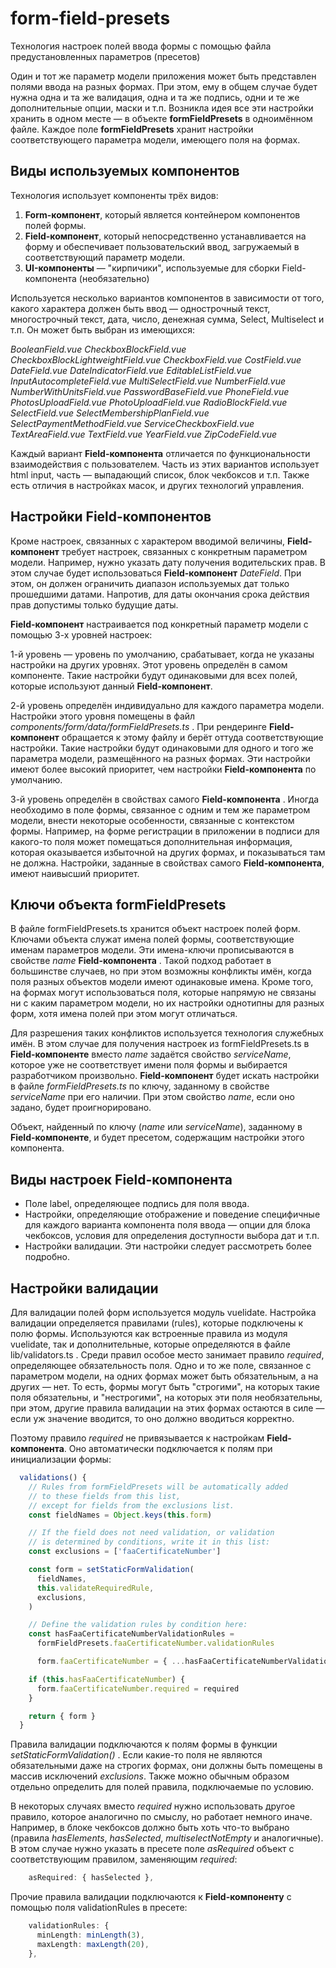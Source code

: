 # form-field-presets

Технология настроек полей ввода формы с помощью файла предустановленных параметров (пресетов)

Один и тот же параметр модели приложения может быть представлен полями ввода на разных формах. При этом, ему в общем случае будет нужна одна и та же валидация, одна и та же подпись, одни и те же дополнительные опции, маски и т.п. Возникла идея все эти настройки хранить в одном месте — в объекте **formFieldPresets** в одноимённом файле. Каждое поле **formFieldPresets** хранит настройки соответствующего параметра модели, имеющего поля на формах.

## Виды используемых компонентов

Технология использует компоненты трёх видов:

1. **Form-компонент**, который является контейнером компонентов полей формы.
2. **Field-компонент**, который непосредственно устанавливается на форму и обеспечивает пользовательский ввод, загружаемый в соответствующий параметр модели.
3. **UI-компоненты** — "кирпичики", используемые для сборки Field-компонента (необязательно)

Используется несколько вариантов компонентов в зависимости от того, какого характера должен быть ввод — однострочный текст, многострочный текст, дата, число, денежная сумма, Select, Multiselect и т.п. Он может быть выбран из имеющихся:

*BooleanField.vue*
*CheckboxBlockField.vue*
*CheckboxBlockLightweightField.vue*
*CheckboxField.vue*
*CostField.vue*
*DateField.vue*
*DateIndicatorField.vue*
*EditableListField.vue*
*InputAutocompleteField.vue*
*MultiSelectField.vue*
*NumberField.vue*
*NumberWithUnitsField.vue*
*PasswordBaseField.vue*
*PhoneField.vue*
*PhotosUploadField.vue*
*PhotoUploadField.vue*
*RadioBlockField.vue*
*SelectField.vue*
*SelectMembershipPlanField.vue*
*SelectPaymentMethodField.vue*
*ServiceCheckboxField.vue*
*TextAreaField.vue*
*TextField.vue*
*YearField.vue*
*ZipCodeField.vue*

Каждый вариант **Field-компонента** отличается по функциональности взаимодействия с пользователем. Часть из этих вариантов использует html input, часть — выпадающий список, блок чекбоксов и т.п. Также есть отличия в настройках масок, и других технологий управления.

## Настройки Field-компонентов

Кроме настроек, связанных с характером вводимой величины, **Field-компонент** требует настроек, связанных с конкретным параметром модели. Например, нужно указать дату получения водительских прав. В этом случае будет использоваться **Field-компонент** *DateField*. При этом, он должен ограничить диапазон используемых дат только прошедшими датами. Напротив, для даты окончания срока действия прав допустимы только будущие даты.

**Field-компонент** настраивается под конкретный параметр модели с помощью 3-х уровней настроек:

1-й уровень — уровень по умолчанию, срабатывает, когда не указаны настройки на других уровнях. Этот уровень определён в самом компоненте. Такие настройки будут одинаковыми для всех полей, которые используют данный **Field-компонент**.

2-й уровень определён индивидуально для каждого параметра модели. Настройки этого уровня помещены в файл *components/form/data/formFieldPresets.ts* . При рендеринге **Field-компонент** обращается к этому файлу и берёт оттуда соответствующие настройки. Такие настройки будут одинаковыми для одного и того же параметра модели, размещённого на разных формах. Эти настройки имеют более высокий приоритет, чем настройки **Field-компонента** по умолчанию.

3-й уровень определён в свойствах самого **Field-компонента** . Иногда необходимо в поле формы, связанное с одним и тем же параметром модели, внести некоторые особенности, связанные с контекстом формы. Например, на форме регистрации в приложении в подписи для какого-то поля может помещаться дополнительная информация, которая оказывается избыточной на других формах, и показываться там не должна. Настройки, заданные в свойствах самого **Field-компонента**, имеют наивысший приоритет.

## Ключи объекта formFieldPresets

В файле formFieldPresets.ts хранится объект настроек полей форм. Ключами объекта служат имена полей формы, соответствующие именам параметров модели. Эти имена-ключи прописываются в свойстве *name* **Field-компонента** . Такой подход работает в большинстве случаев, но при этом возможны конфликты имён, когда поля разных объектов модели имеют одинаковые имена. Кроме того, на формах могут использоваться поля, которые напрямую не связаны ни с каким параметром модели, но их настройки однотипны для разных форм, хотя имена полей при этом могут отличаться.

Для разрешения таких конфликтов используется технология служебных имён. В этом случае для получения настроек из formFieldPresets.ts в **Field-компоненте** вместо *name* задаётся свойство *serviceName*, которое уже не соответствует имени поля формы и выбирается разработчиком произвольно. **Field-компонент** будет искать настройки в файле *formFieldPresets.ts* по ключу, заданному в свойстве *serviceName* при его наличии. При этом свойство *name*, если оно задано, будет проигнорировано.

Объект, найденный по ключу (*name* или *serviceName*), заданному в **Field-компоненте**, и будет пресетом, содержащим настройки этого компонента.

## Виды настроек Field-компонента

- Поле label, определяющее подпись для поля ввода.
- Настройки, определяющие отображение и поведение специфичные для каждого варианта компонента поля ввода — опции для блока чекбоксов, условия для определения доступности выбора дат и т.п.
- Настройки валидации. Эти настройки следует рассмотреть более подробно.

## Настройки валидации

Для валидации полей форм используется модуль vuelidate. Настройка валидации определяется правилами (rules), которые подключены к полю формы. Используются как встроенные правила из модуля vuelidate, так и дополнительные, которые определяются в файле lib/validators.ts . Среди правил особое место занимает правило *required*, определяющее обязательность поля. Одно и то же поле, связанное с параметром модели, на одних формах может быть обязательным, а на других — нет. То есть, формы могут быть "строгими", на которых такие поля обязательны, и "нестрогими", на которых эти поля необязательны, при этом, другие правила валидации на этих формах остаются в силе — если уж значение вводится, то оно должно вводиться корректно.

Поэтому правило *required* не привязывается к настройкам **Field-компонента**. Оно автоматически подключается к полям при инициализации формы:

```typescript
  validations() {
    // Rules from formFieldPresets will be automatically added
    // to these fields from this list,
    // except for fields from the exclusions list.
    const fieldNames = Object.keys(this.form)

    // If the field does not need validation, or validation
    // is determined by conditions, write it in this list:
    const exclusions = ['faaCertificateNumber']

    const form = setStaticFormValidation(
      fieldNames,
      this.validateRequiredRule,
      exclusions,
    )

    // Define the validation rules by condition here:
    const hasFaaCertificateNumberValidationRules =
      formFieldPresets.faaCertificateNumber.validationRules

      form.faaCertificateNumber = { ...hasFaaCertificateNumberValidationRules }

    if (this.hasFaaCertificateNumber) {
      form.faaCertificateNumber.required = required
    }

    return { form }
  }
```

Правила валидации подключаются к полям формы в функции *setStaticFormValidation()* . Если какие-то поля не являются обязательными даже на строгих формах, они должны быть помещены в массив исключений *exclusions*. Также можно обычным образом отдельно определить для полей правила, подключаемые по условию.

В некоторых случаях вместо *required* нужно использовать другое правило, которое аналогично по смыслу, но работает немного иначе. Например, в блоке чекбоксов должно быть хоть что-то выбрано (правила *hasElements*, *hasSelected*, *multiselectNotEmpty* и аналогичные). В этом случае нужно указать в пресете поле *asRequired* объект с соответствующим правилом, заменяющим *required*:

```typescript
    asRequired: { hasSelected },
```

Прочие правила валидации подключаются к **Field-компоненту** с помощью поля validationRules в пресете:

```typescript
    validationRules: {
      minLength: minLength(3),
      maxLength: maxLength(20),
    },
```
